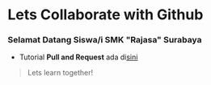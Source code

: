# Lets Collaborate with Github

### Selamat Datang Siswa/i SMK "Rajasa" Surabaya

* Tutorial **Pull and Request** ada di[sini](https://medium.com/@akbardhany)

> Lets learn together!
